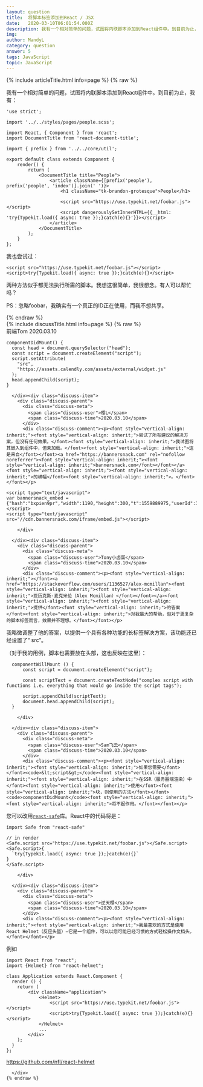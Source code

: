 ```yaml
---
layout: question
title:  将脚本标签添加到React / JSX
date:   2020-03-10T06:01:54.000Z
description: 我有一个相对简单的问题，试图将内联脚本添加到React组件中。到目前为止，我有：'use strict';import '../../styles...
img: 
author: MandyL
category: question
answer: 5
tags: JavaScript
topic: JavaScript
---
```

<div class="article-root">
  <div class="article">
    {% include articleTitle.html info=page %}
    {% raw %}
    <div class="article-content"><p><font style="vertical-align: inherit;"><font style="vertical-align: inherit;">我有一个相对简单的问题，试图将内联脚本添加到React组件中。</font><font style="vertical-align: inherit;">到目前为止，我有：</font></font></p>

<pre><code>'use strict';<font></font>
<font></font>
import '../../styles/pages/people.scss';<font></font>
<font></font>
import React, { Component } from 'react';<font></font>
import DocumentTitle from 'react-document-title';<font></font>
<font></font>
import { prefix } from '../../core/util';<font></font>
<font></font>
export default class extends Component {<font></font>
    render() {<font></font>
        return (<font></font>
            &lt;DocumentTitle title="People"&gt;<font></font>
                &lt;article className={[prefix('people'), prefix('people', 'index')].join(' ')}&gt;<font></font>
                    &lt;h1 className="tk-brandon-grotesque"&gt;People&lt;/h1&gt;<font></font>
<font></font>
                    &lt;script src="https://use.typekit.net/foobar.js"&gt;&lt;/script&gt;<font></font>
                    &lt;script dangerouslySetInnerHTML={{__html: 'try{Typekit.load({ async: true });}catch(e){}'}}&gt;&lt;/script&gt;<font></font>
                &lt;/article&gt;<font></font>
            &lt;/DocumentTitle&gt;<font></font>
        );<font></font>
    }<font></font>
};<font></font>
</code></pre>

<p><font style="vertical-align: inherit;"><font style="vertical-align: inherit;">我也尝试过：</font></font></p>

<pre><code>&lt;script src="https://use.typekit.net/foobar.js"&gt;&lt;/script&gt;<font></font>
&lt;script&gt;try{Typekit.load({ async: true });}catch(e){}&lt;/script&gt;<font></font>
</code></pre>

<p><font style="vertical-align: inherit;"><font style="vertical-align: inherit;">两种方法似乎都无法执行所需的脚本。</font><font style="vertical-align: inherit;">我想这很简单，我很想念。</font><font style="vertical-align: inherit;">有人可以帮忙吗？</font></font></p>

<p><font style="vertical-align: inherit;"><font style="vertical-align: inherit;">PS：忽略foobar，我确实有一个真正的ID正在使用，而我不想共享。</font></font></p></div>
    {% endraw %}
  </div>

  <div class="discuss-wrapper">
    {% include discussTitle.html info=page %}
    {% raw %}
    <div class="discuss-item">
        <div class="discuss-parent">
          <div class="discuss-meta">
            <span class="discuss-user">前端Tom</span>
            <span class="discuss-time">2020.03.10</span>
          </div>
          <div class="discuss-comment"><pre><code>componentDidMount() {<font></font>
  const head = document.querySelector("head");<font></font>
  const script = document.createElement("script");<font></font>
  script.setAttribute(<font></font>
    "src",<font></font>
    "https://assets.calendly.com/assets/external/widget.js"<font></font>
  );<font></font>
  head.appendChild(script);<font></font>
}<font></font>
</code></pre></div>
        </div>
        
      </div><div class="discuss-item">
        <div class="discuss-parent">
          <div class="discuss-meta">
            <span class="discuss-user">樱L</span>
            <span class="discuss-time">2020.03.10</span>
          </div>
          <div class="discuss-comment"><p><font style="vertical-align: inherit;"><font style="vertical-align: inherit;">尝试了所有建议的解决方案，但没有任何效果。</font><font style="vertical-align: inherit;">我试图将其嵌入到组件中，但未加载。</font><font style="vertical-align: inherit;">这是来自</font></font><a href="https://bannersnack.com" rel="nofollow noreferrer"><font style="vertical-align: inherit;"><font style="vertical-align: inherit;">bannersnack.com</font></font></a><font style="vertical-align: inherit;"><font style="vertical-align: inherit;">的横幅</font><font style="vertical-align: inherit;">。</font></font></p>

<pre><code>&lt;script type="text/javascript"&gt;<font></font>
var bannersnack_embed = {"hash":"bxpien9pr","width":1190,"height":300,"t":1559889975,"userId":39254375,"responsive":true,"type":"html5"};<font></font>
&lt;/script&gt;<font></font>
&lt;script type="text/javascript" src="//cdn.bannersnack.com/iframe/embed.js"&gt;&lt;/script&gt;<font></font>
</code></pre></div>
        </div>
        
      </div><div class="discuss-item">
        <div class="discuss-parent">
          <div class="discuss-meta">
            <span class="discuss-user">Tony小卤蛋</span>
            <span class="discuss-time">2020.03.10</span>
          </div>
          <div class="discuss-comment"><p><font style="vertical-align: inherit;"></font><a href="https://stackoverflow.com/users/1136527/alex-mcmillan"><font style="vertical-align: inherit;"><font style="vertical-align: inherit;">亚历克斯·麦克米伦（Alex Mcmillan）</font></font></a><font style="vertical-align: inherit;"><font style="vertical-align: inherit;">提供</font><font style="vertical-align: inherit;">的答案</font><font style="vertical-align: inherit;">对我最大的帮助，但对于更复杂的脚本标签而言，效果并不理想。</font></font></p>

<p><font style="vertical-align: inherit;"><font style="vertical-align: inherit;">我略微调整了他的答案，以提供一个具有各种功能的长标签解决方案，该功能还已经设置了“ src”。 </font></font></p>

<p><font style="vertical-align: inherit;"><font style="vertical-align: inherit;">（对于我的用例，脚本也需要放在头部，这也反映在这里）：</font></font></p>

<pre><code>  componentWillMount () {<font></font>
      const script = document.createElement("script");<font></font>
<font></font>
      const scriptText = document.createTextNode("complex script with functions i.e. everything that would go inside the script tags");<font></font>
<font></font>
      script.appendChild(scriptText);<font></font>
      document.head.appendChild(script);<font></font>
  }<font></font>
</code></pre></div>
        </div>
        
      </div><div class="discuss-item">
        <div class="discuss-parent">
          <div class="discuss-meta">
            <span class="discuss-user">Sam飞云</span>
            <span class="discuss-time">2020.03.10</span>
          </div>
          <div class="discuss-comment"><p><font style="vertical-align: inherit;"><font style="vertical-align: inherit;">如果您需要</font></font><code>&lt;script&gt;</code><font style="vertical-align: inherit;"><font style="vertical-align: inherit;">在SSR（服务器端渲染）中</font><font style="vertical-align: inherit;">使用</font><font style="vertical-align: inherit;">块，则使用的方法</font></font><code>componentDidMount</code><font style="vertical-align: inherit;"><font style="vertical-align: inherit;">将不起作用。</font></font></p>

<p><font style="vertical-align: inherit;"><font style="vertical-align: inherit;">您可以改用</font></font><a href="https://www.npmjs.com/package/react-safe" rel="noreferrer"><code>react-safe</code></a><font style="vertical-align: inherit;"><font style="vertical-align: inherit;">库。</font><font style="vertical-align: inherit;">React中的代码将是：</font></font></p>

<pre><code>import Safe from "react-safe"<font></font>
<font></font>
// in render <font></font>
&lt;Safe.script src="https://use.typekit.net/foobar.js"&gt;&lt;/Safe.script&gt;<font></font>
&lt;Safe.script&gt;{<font></font>
  `try{Typekit.load({ async: true });}catch(e){}`<font></font>
}<font></font>
&lt;/Safe.script&gt;<font></font>
</code></pre></div>
        </div>
        
      </div><div class="discuss-item">
        <div class="discuss-parent">
          <div class="discuss-meta">
            <span class="discuss-user">逆天樱</span>
            <span class="discuss-time">2020.03.10</span>
          </div>
          <div class="discuss-comment"><p><font style="vertical-align: inherit;"><font style="vertical-align: inherit;">我最喜欢的方式是使用React Helmet（反应头盔）–它是一个组件，可以以您可能已经习惯的方式轻松操作文档头。 </font></font></p>

<p><font style="vertical-align: inherit;"><font style="vertical-align: inherit;">例如</font></font></p>

<pre><code>import React from "react";<font></font>
import {Helmet} from "react-helmet";<font></font>
<font></font>
class Application extends React.Component {<font></font>
  render () {<font></font>
    return (<font></font>
        &lt;div className="application"&gt;<font></font>
            &lt;Helmet&gt;<font></font>
                &lt;script src="https://use.typekit.net/foobar.js"&gt;&lt;/script&gt;<font></font>
                &lt;script&gt;try{Typekit.load({ async: true });}catch(e){}&lt;/script&gt;<font></font>
            &lt;/Helmet&gt;<font></font>
            ...<font></font>
        &lt;/div&gt;<font></font>
    );<font></font>
  }<font></font>
};<font></font>
</code></pre>

<p><a href="https://github.com/nfl/react-helmet" rel="noreferrer"><font style="vertical-align: inherit;"><font style="vertical-align: inherit;">https://github.com/nfl/react-helmet</font></font></a></p></div>
        </div>
        
      </div>
    {% endraw %}
  </div>
<div>
